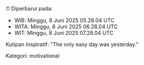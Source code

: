 ⏰ Diperbarui pada:
- WIB: Minggu, 8 Juni 2025 05.28.04 UTC
- WITA: Minggu, 8 Juni 2025 06.28.04 UTC
- WIT: Minggu, 8 Juni 2025 07.28.04 UTC

Kutipan Inspiratif:
"The only easy day was yesterday."


Kategori: motivational

